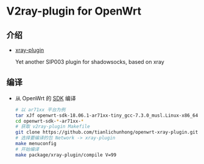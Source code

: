 V2ray-plugin for OpenWrt
===

介绍
---
 - [xray-plugin][V]

   Yet another SIP003 plugin for shadowsocks, based on xray


编译
---

 - 从 OpenWrt 的 [SDK][S] 编译

   ```bash
   # 以 ar71xx 平台为例
   tar xJf openwrt-sdk-18.06.1-ar71xx-tiny_gcc-7.3.0_musl.Linux-x86_64.tar.xz
   cd openwrt-sdk-*-ar71xx-*
   # 获取 v2ray-plugin Makefile
   git clone https://github.com/tianlichunhong/openwrt-xray-plugin.git package/xray-plugin
   # 选择要编译的包 Network -> xray-plugin
   make menuconfig
   # 开始编译
   make package/xray-plugin/compile V=99
   ```


  [S]: https://openwrt.org/docs/guide-developer/using_the_sdk#obtain_the_sdk
  [V]: https://github.com/teddysun/xray-plugin

